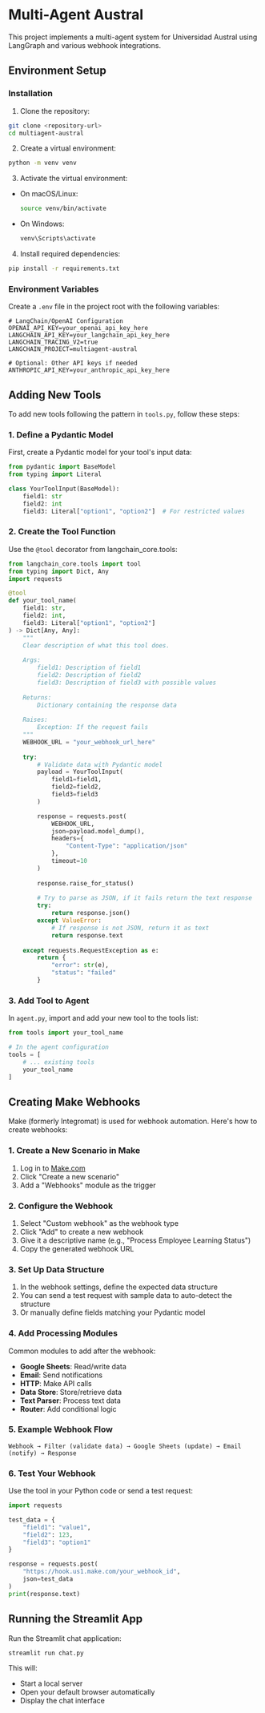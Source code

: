 # Multi-Agent Austral

This project implements a multi-agent system for Universidad Austral using LangGraph and various webhook integrations.

## Environment Setup


### Installation

1. Clone the repository:
```bash
git clone <repository-url>
cd multiagent-austral
```

2. Create a virtual environment:
```bash
python -m venv venv
```

3. Activate the virtual environment:
- On macOS/Linux:
  ```bash
  source venv/bin/activate
  ```
- On Windows:
  ```bash
  venv\Scripts\activate
  ```

4. Install required dependencies:
```bash
pip install -r requirements.txt
```

### Environment Variables

Create a `.env` file in the project root with the following variables:

```env
# LangChain/OpenAI Configuration
OPENAI_API_KEY=your_openai_api_key_here
LANGCHAIN_API_KEY=your_langchain_api_key_here
LANGCHAIN_TRACING_V2=true
LANGCHAIN_PROJECT=multiagent-austral

# Optional: Other API keys if needed
ANTHROPIC_API_KEY=your_anthropic_api_key_here
```

## Adding New Tools

To add new tools following the pattern in `tools.py`, follow these steps:

### 1. Define a Pydantic Model

First, create a Pydantic model for your tool's input data:

```python
from pydantic import BaseModel
from typing import Literal

class YourToolInput(BaseModel):
    field1: str
    field2: int
    field3: Literal["option1", "option2"]  # For restricted values
```

### 2. Create the Tool Function

Use the `@tool` decorator from langchain_core.tools:

```python
from langchain_core.tools import tool
from typing import Dict, Any
import requests

@tool
def your_tool_name(
    field1: str,
    field2: int,
    field3: Literal["option1", "option2"]
) -> Dict[Any, Any]:
    """
    Clear description of what this tool does.
    
    Args:
        field1: Description of field1
        field2: Description of field2
        field3: Description of field3 with possible values
        
    Returns:
        Dictionary containing the response data
        
    Raises:
        Exception: If the request fails
    """
    WEBHOOK_URL = "your_webhook_url_here"
    
    try:
        # Validate data with Pydantic model
        payload = YourToolInput(
            field1=field1,
            field2=field2,
            field3=field3
        )

        response = requests.post(
            WEBHOOK_URL,
            json=payload.model_dump(),
            headers={
                "Content-Type": "application/json"
            },
            timeout=10
        )
        
        response.raise_for_status()
        
        # Try to parse as JSON, if it fails return the text response
        try:
            return response.json()
        except ValueError:
            # If response is not JSON, return it as text
            return response.text
        
    except requests.RequestException as e:
        return {
            "error": str(e),
            "status": "failed"
        }
```

### 3. Add Tool to Agent

In `agent.py`, import and add your new tool to the tools list:

```python
from tools import your_tool_name

# In the agent configuration
tools = [
    # ... existing tools
    your_tool_name
]
```

## Creating Make Webhooks

Make (formerly Integromat) is used for webhook automation. Here's how to create webhooks:

### 1. Create a New Scenario in Make

1. Log in to [Make.com](https://www.make.com)
2. Click "Create a new scenario"
3. Add a "Webhooks" module as the trigger

### 2. Configure the Webhook

1. Select "Custom webhook" as the webhook type
2. Click "Add" to create a new webhook
3. Give it a descriptive name (e.g., "Process Employee Learning Status")
4. Copy the generated webhook URL

### 3. Set Up Data Structure

1. In the webhook settings, define the expected data structure
2. You can send a test request with sample data to auto-detect the structure
3. Or manually define fields matching your Pydantic model

### 4. Add Processing Modules

Common modules to add after the webhook:
- **Google Sheets**: Read/write data
- **Email**: Send notifications
- **HTTP**: Make API calls
- **Data Store**: Store/retrieve data
- **Text Parser**: Process text data
- **Router**: Add conditional logic

### 5. Example Webhook Flow

```
Webhook → Filter (validate data) → Google Sheets (update) → Email (notify) → Response
```

### 6. Test Your Webhook

Use the tool in your Python code or send a test request:

```python
import requests

test_data = {
    "field1": "value1",
    "field2": 123,
    "field3": "option1"
}

response = requests.post(
    "https://hook.us1.make.com/your_webhook_id",
    json=test_data
)
print(response.text)
```

## Running the Streamlit App

Run the Streamlit chat application:

```bash
streamlit run chat.py
```

This will:
- Start a local server 
- Open your default browser automatically
- Display the chat interface
